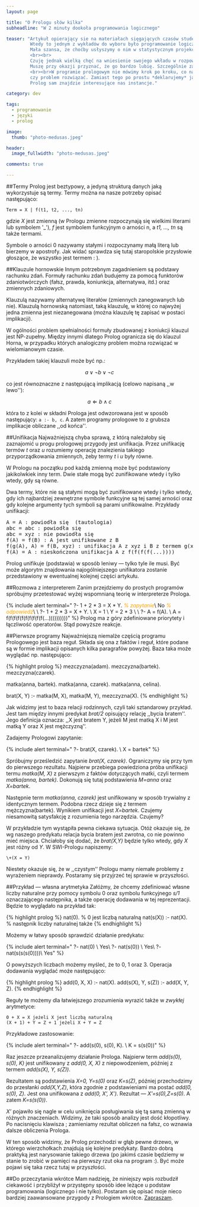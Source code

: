```yaml
---
layout: page

title: "O Prologu słów kilka"
subheadline: "W 2 minuty dookoła programowania logicznego"

teaser: "Artykuł opierający sie na materiałach sięgających czasów studenckich autora tego bloga, czyli dobrą dekadę wstecz.
         Wtedy to jednym z wykładów do wyboru było programowanie logiczne. Jest to niecodzienny rodzaj programowania.
         Mała szansa, że choćby usłyszymy o nim w statystycznym projekcie w firmie.
         <br><br>
         Czuję jednak wielką chęć na wniesienie swojego wkładu w rozpowszechnianiu prologowych idei.
         Muszę przy okazji przyznać, że go bardzo lubię. Szczególnie za ten deklaratywny styl.
         <br><br>W programie prologowym nie mówimy krok po kroku, co należy zrobić żeby dane zadanie
         czy problem rozwiązać. Zamiast tego po prostu *deklarujemy* jakie warunki powinno spełniać jego rozwiązanie.
         Prolog sam znajdzie interesujące nas instancje."

category: dev

tags:
  - programowanie
  - języki
  - prolog

image:
  thumb: "photo-medusas.jpeg"

header:
  image_fullwidth: "photo-medusas.jpeg"

comments: true

---
```



##Termy
Prolog jest beztypowy, a jedyną strukturą danych jaką wykorzystuje są termy. Termy można na nasze potrzeby
opisać następująco:

    Term = X | f(t1, t2, ..., tn)

gdzie <var>X</var> jest zmienną (w Prologu zmienne rozpoczynają się wielkimi literami lub symbolem&nbsp;'_'),
<var>f</var> jest symbolem funkcyjnym o arności n, a <var>t1, ..., tn</var> są także termami.

Symbole o arności 0 nazywamy stałymi i rozpoczynamy małą literą lub bierzemy w apostrofy.
Jak widać sprawdza się tutaj staropolskie przysłowie głoszące, że wszystko jest termem : ).

##Klauzule hornowskie
Innym potrzebnym zagadnieniem są podstawy rachunku zdań. Formuły rachunku zdań budujemy za pomocą funktorów
zdaniotwórczych (fałsz, prawda, koniunkcja, alternatywa, itd.) oraz zmiennych zdaniowych.

Klauzulą nazywamy
alternatywę literałów (zmiennych zanegowanych lub nie). Klauzulą hornowską natomiast, taką klauzulę,
w której co najwyżej jedna zmienna jest niezanegowana (można klauzulę tę zapisać w postaci implikacji).

W ogólności problem spełnialności formuły zbudowanej z koniukcji klauzul jest NP-zupełny.
Między innymi dlatego Prolog ogranicza się do klauzul Horna, w przypadku których analogiczny problem można
rozwiązać w wielomianowym czasie.

Przykładem takiej klauzuli może być np.:

$$ a \lor \neg b \lor \neg c $$

co jest równoznaczne z następującą implikacją (celowo napisaną ,,w lewo''):

$$ a \Leftarrow b \land c $$

która to z kolei w składni Prologa jest odwzorowana jest w sposób następujący: <code>a&nbsp;:-&nbsp;b,&nbsp;c</code>.
A zatem programy prologowe to z grubsza implikacje obliczane ,,od końca''.


##Unifikacja
Najważniejszą chyba sprawą, z którą należałoby się zaznajomić u progu prologowej przygody jest unifikacja.
Przez unifikację termów *t* oraz *u* rozumiemy operację znalezienia takiego przyporządkowania
zmiennych, żeby termy *t* i *u* były równe.

W Prologu na początku pod każdą zmienną może być podstawiony jakikolwkiek inny term.
Dwie stałe mogą być zunifikowane wtedy i tylko wtedy, gdy są równe.

Dwa termy, które nie są stałymi mogą być zunifikowane wtedy i tylko wtedy, gdy ich najbardziej zewnętrzne
symbole funkcyjne są tej samej arności oraz gdy kolejne argumenty tych symboli są parami unifikowalne.
Przykłady unifikacji:

<pre>
A = A : powiodła się  (tautologia)
abc = abc : powiodła się
abc = xyz : nie powiodła się
f(A) = f(B) : A jest unifikowane z B
f(g(A), A) = f(B, xyz) : unifikacja A z xyz i B z termem g(xyz)
f(A) = A : nieskończona unifikacja A z f(f(f(f(...))))
</pre>

Prolog unifikuje (podstawia) w sposób leniwy — tylko tyle ile musi. Być może algorytm znajdowania
najogólniejszego unifikatora zostanie przedstawiony w ewentualnej kolejnej części artykułu.

##Rozmowa z interpreterem
Zanim przejdziemy do prostych programów spróbujmy przetestować wyżej wspomnianą teorię w interpreterze Prologa.

{% include alert terminal="
?- 1 + 2 * 3 = X * Y. <em style='color: orange'>% zapytanie</em>\\
No <em style='color: orange'>% odpowiedź</em>\\
\\
?- 1 + 2 * 3 = X + Y. \\
X = 1 \\
Y = 2 * 3 \\
\\
?- A = f(A). \\
A = f(f(f(f(f(f(f(f(f(f(...))))))))))"
%}
Prolog ma z góry zdefiniowane priorytety i łączliwość operatorów. Stąd powyższe reakcje.

##Pierwsze programy
Najważniejszą niemalże częścią programu Prologowego jest baza reguł.
Składa się ona z faktów i reguł, które podane są w formie implikacji
opisanych kilka paragrafów powyżej. Baza taka może wyglądać np. następująco:

{% highlight prolog %}
mezczyzna(adam).
mezczyzna(bartek).
mezczyzna(czarek).

matka(anna, bartek).
matka(anna, czarek).
matka(anna, celina).

brat(X, Y) :- matka(M, X), matka(M, Y), mezczyzna(X).
{% endhighlight %}

Jak widzimy jest to baza relacji rodzinnych, czyli taki sztandarowy przykład.
Jest tam między innymi predykat *brat/2* opisujący relację ,,bycia bratem’‘.
Jego definicja oznacza: ,,X jest bratem Y, jeżeli M jest matką X i M jest matką Y oraz X jest mężczyzną’‘.

Zadajemy Prologowi zapytanie:

{% include alert terminal="
?- brat(X, czarek). \\
X = bartek"
%}

Spróbujmy prześledzić zapytanie *brat(X, czarek)*. Ograniczymy się przy tym do pierwszego rezultatu.
Najpierw przebiega powiedziona próba unifikacji termu *matka(M, X)* z pierwszym z faktów dotyczących matki,
czyli termem *matka(anna, bartek)*. Dokonują się tutaj podstawienia *M=anna* oraz *X=bartek*.

Następnie term *matka(anna, czarek)* jest unifikowany w sposób trywialny z identycznym termem.
Podobna rzecz dzieje się z termem mężczyzna(bartek). Wynikiem unifikacji jest *X=bartek*.
Czujemy niesamowitą satysfakcję z rozumienia tego narzędzia. Czujemy?

W przykładzie tym wystąpiła pewna ciekawa sytuacja. Otóż okazuje się, że wg naszego predykatu relacja
bycia bratem jest zwrotna, co nie powinno mieć miejsca. Chciałoby się dodać, że *brat(X,Y)* będzie tylko wtedy,
gdy *X* jest różny od *Y*. W SWI-Prologu napiszemy:

    \+(X = Y)


Niestety okazuje się, że w ,,czystym’‘ Prologu mamy niemałe problemy z wyrażeniem nieprawdy.
Postaramy się przyjrzeć tej sprawie w przyszłości.

##Przykład — własna arytmetyka
Załóżmy, że chcemy zdefiniować własne liczby naturalne przy pomocy symbolu 0 oraz symbolu funkcyjnego *s/1*
oznaczającego następnika, a także operację dodawania w tej reprezentacji. Będzie to wyglądało na przykład tak:

{% highlight prolog %}
nat(0).                % 0 jest liczbą naturalną
nat(s(X)) :- nat(X).   % następnik liczby naturalnej także
{% endhighlight %}

Możemy w łatwy sposób sprawdzić działanie predykatu:

{% include alert terminal="
?- nat(0) \\
Yes\\
?- nat(s(0)) \\
Yes\\
?- nat(s(s(s(0))))\\
Yes"
%}

O powyższych liczbach możemy myśleć, że to 0, 1 oraz 3.
Operacja dodawania wyglądać może następująco:

{% highlight prolog %}
add(0, X, X) :- nat(X).
add(s(X), Y, s(Z)) :- add(X, Y, Z).
{% endhighlight %}

Reguły te możemy dla łatwiejszego zrozumienia wyrazić także w *zwykłej* arytmetyce:

    0 + X = X jeżeli X jest liczbą naturalną
    (X + 1) + Y = Z + 1 jeżeli X + Y = Z


Przykładowe zastosowanie:

{% include alert terminal="
?- add(s(0), s(0), K). \\
K = s(s(0))"
%}


Raz jeszcze przeanalizujemy działanie Prologa. Najpierw term *add(s(0), s(0), K)* jest unifikowany
z *add(0, X, X)* z niepowodzeniem, później z termem *add(s(X), Y, s(Z))*.

Rezultatem są podstawienia *X=0, Y=s(0)* oraz *K=s(Z)*, później przechodzimy do przesłanki *add(X,Y,Z)*,
która zgodnie z podstawieniami ma postać *add(0, s(0), Z)*. Jest ona unifikowana z *add(0, X’, X’)*.
Rezultat — *X’=s(0),Z=s(0)*. A zatem *K=s(s(0))*.

<var>X’</var> pojawiło się nagle w celu uniknięcia posługiwania się tą samą zmienną w różnych znaczeniach.
Widzimy, że taki sposób analizy jest dość kłopotliwy. Po nacisnięciu klawisza ; zamieniamy rezultat
obliczeń na fałsz, co wznawia dalsze obliczenia Prologa.

W ten sposób widzimy, że Prolog przechodzi
w głąb pewne drzewo, w którego wierzchołkach znajdują się kolejne predykaty. Bardzo dobrą praktyką
jest narysowanie takiego drzewa (po jakimś czasie będziemy w stanie to zrobić w pamięci na pierwszy
rzut oka na program :). Być może pojawi się taka rzecz tutaj w przyszłości.


##Do przeczytania wkrótce
Mam nadzieję, że niniejszy wpis rozbudził ciekawość i przybliżył w przystępny sposób idee leżące
u podstaw programowania (logicznego i nie tylko). Postaram się opisać moje nieco bardziej zaawansowane
przygody z Prologiem wkrótce. [Zapraszam](/o-prologu-arytmetyka-i-rekursja).
